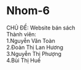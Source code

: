 # Nhom-6
CHỦ ĐỀ: Website bán sách <br>
Thành viên:<br>
  1.Nguyễn Văn Toàn<br>
  2.Đoàn Thị Lan Hương<br>
  3.Nguyễn Thị Phượng<br>
  4.Bùi Thị Huế<br>
